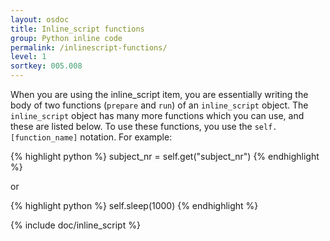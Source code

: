 ```yaml
---
layout: osdoc
title: Inline_script functions
group: Python inline code
permalink: /inlinescript-functions/
level: 1
sortkey: 005.008
---
```


When you are using the inline_script item, you are essentially writing the body of two functions (`prepare` and `run`) of an `inline_script` object. The `inline_script` object has many more functions which you can use, and these are listed below. To use these functions, you use the `self.[function_name]` notation. For example:

{% highlight python %}
subject_nr = self.get("subject_nr")
{% endhighlight %}

or

{% highlight python %}
self.sleep(1000)
{% endhighlight %}

{% include doc/inline_script %}